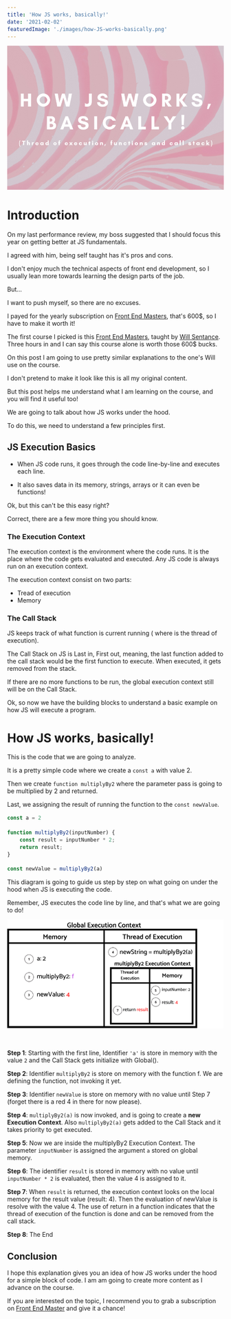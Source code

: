```yaml
---
title: 'How JS works, basically!'
date: '2021-02-02'
featuredImage: './images/how-JS-works-basically.png'
---
```


![How JS works, basically!](images/how-JS-works-basically.png)

# Introduction

On my last performance review, my boss suggested that I should focus this year on getting better at JS fundamentals.

I agreed with him, being self taught has it's pros and cons.

I don't enjoy much the technical aspects of front end development, so I usually lean more towards learning the design parts of the job.

But...

I want to push myself, so there are no excuses.

I payed for the yearly subscription on [Front End Masters](https://frontendmasters.com/), that's 600$, so I have to make it worth it!

The first course I picked is this [Front End Masters](https://frontendmasters.com/courses/javascript-hard-parts-v2), taught by [Will Sentance](https://frontendmasters.com/teachers/will-sentance/).
Three hours in and I can say this course alone is worth those 600$ bucks.

On this post I am going to use pretty similar explanations to the one's Will use on the course.

I don't pretend to make it look like this is all my original content.

But this post helps me understand what I am learning on the course, and you will find it useful too!

We are going to talk about how JS works under the hood.

To do this, we need to understand a few principles first.

## JS Execution Basics

- When JS code runs, it goes through the code line-by-line and executes each line.

- It also saves data in its memory, strings, arrays or it can even be functions!

Ok, but this can't be this easy right?

Correct, there are a few more thing you should know.

### The Execution Context

The execution context is the environment where the code runs. It is the place where the code gets evaluated and executed.
Any JS code is always run on an execution context.

The execution context consist on two parts:

- Tread of execution
- Memory

### The Call Stack

JS keeps track of what function is current running ( where is the thread of execution).

The Call Stack on JS is Last in, First out, meaning, the last function added to the call stack would be the first function to execute.
When executed, it gets removed from the stack.

If there are no more functions to be run, the global execution context still will be on the Call Stack.

Ok, so now we have the building blocks to understand a basic example on how JS will execute a program.

# How JS works, basically!

This is the code that we are going to analyze.

It is a pretty simple code where we create a `const a` with value 2.

Then we create `function multiplyBy2` where the parameter pass is going to be multiplied by 2 and returned. 

Last, we assigning the result of running the function to the `const newValue`.


```javascript
const a = 2

function multiplyBy2(inputNumber) {
    const result = inputNumber * 2;
    return result;
}

const newValue = multiplyBy2(a)
```

This diagram is going to guide us step by step on what going on under the hood when JS is executing the code.

Remember, JS executes the code line by line, and that's what we are going to do!


![Execution Context!](images/executioncontext.png)

<br/>

<b>Step 1</b>: Starting with the first line, Identifier `'a'` is store in memory with the value `2` and the Call Stack gets initialize with Global().

<b>Step 2</b>: Identifier `multiplyBy2` is store on memory with the function f. We are defining the function, not invoking it yet.

<b>Step 3</b>: Identifier `newValue` is store on memory with no value until Step 7 (forget there is a red 4 in there for now please).

<b>Step 4</b>: `multiplyBy2(a)` is now invoked, and is going to
create a <b>new Execution Context</b>. 
Also `multiplyBy2(a)` gets added to the Call Stack and it takes priority to get executed.

<b>Step 5</b>: Now we are inside the multiplyBy2 Execution Context. The parameter `inputNumber` is assigned the argument `a` stored on global memory.

<b>Step 6</b>: The identifier `result` is stored in memory with no value until `inputNumber * 2` is evaluated, then the value 4 is assigned to it.

<b>Step 7</b>: When `result` is returned, the execution context looks on the local memory for the result value (result: 4). Then the evaluation of newValue is resolve with the value 4. The use of return in a function indicates that the thread of execution of the function is done and can be removed from the call stack.

<b>Step 8</b>: The End

## Conclusion

I hope this explanation gives you an idea of how JS works under the hood for a simple block of code. I am am going to create more content as I advance on the course.

If you are interested on the topic, I recommend you to grab a subscription on [Front End Master](https://frontendmasters.com/) and give it a chance!

